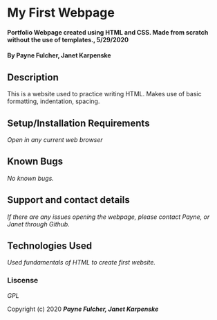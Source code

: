 # My First Webpage #

#### Portfolio Webpage created using HTML and CSS.  Made from scratch without the use of templates., 5/29/2020 

#### By Payne Fulcher, Janet Karpenske

## Description 

This is a website used to practice writing HTML. Makes use of basic formatting, indentation, spacing.  

## Setup/Installation Requirements

_Open in any current web browser_

## Known Bugs 

_No known bugs._

## Support and contact details

_If there are any issues opening the webpage, please contact Payne, or Janet through Github._

## Technologies Used 

_Used fundamentals of HTML to create first website._

### Liscense 

*GPL*

Copyright (c) 2020 **_Payne Fulcher, Janet Karpenske_**
